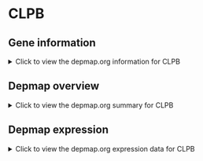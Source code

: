 <h1>CLPB</h1>

<h2>Gene information</h2>
<details>
  <summary>Click to view the depmap.org information for CLPB</summary>
  <iframe src="https://depmap.org/portal/gene/CLPB?tab=about" style="border:none;width:100%;height:800px"></iframe>
</details>

<h2>Depmap overview</h2>
<details>
  <summary>Click to view the depmap.org summary for CLPB</summary>
  <iframe src="https://depmap.org/portal/gene/CLPB?tab=overview" style="border:none;width:100%;height:800px"></iframe>
</details>

<h2>Depmap expression</h2>
<details>
  <summary>Click to view the depmap.org expression data for CLPB</summary>
  <iframe src="https://depmap.org/portal/gene/CLPB?tab=characterization" style="border:none;width:100%;height:800px"></iframe>
</details>


<!--
<h2>Reactome Pathway diagram</h2>
<details>
  <summary>Click to view Reactome pathway for CLPB</summary>
  PNAME
</details>
-->


